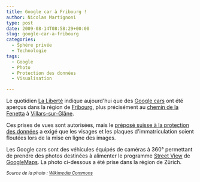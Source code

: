 ```yaml
---
title: Google car à Fribourg !
author: Nicolas Martignoni
type: post
date: 2009-08-14T08:58:29+00:00
slug: google-car-a-fribourg
categories:
  - Sphère privée
  - Technologie
tags:
  - Google
  - Photo
  - Protection des données
  - Visualisation

---
```

Le quotidien [La Liberté][1] indique aujourd'hui que des [Google cars][2] ont été aperçus dans la région de [Fribourg][3], plus précisément au [chemin de la Fenetta][4] à [Villars-sur-Glâne][5].

Ces prises de vues sont autorisées, mais le [préposé suisse à la protection des données][6] a exigé que les visages et les plaques d'immatriculation soient floutées lors de la mise en ligne des images.

Les Google cars sont des véhicules équipés de caméras à 360° permettant de prendre des photos destinées à alimenter le programme [Street View][7] de [GoogleMaps][8]. La photo ci-dessous a été prise dans la région de Zürich.

_<small>Source de la photo : <a href="https://en.wikipedia.org/wiki/File:Google_Street_View_car_Switzerland.jpg">Wikimedia Commons</a></small>_

 [1]: https://www.laliberte.ch/
 [2]: https://duckduckgo.com/?q=Google+maps+car&iax=images&ia=images#
 [3]: https://www.ville-fribourg.ch
 [4]: https://www.google.com/maps/place/46°47'42.6%22N+7°07'38.6%22E/@46.795152,7.125191,17z/data=!3m1!4b1!4m5!3m4!1s0x0:0x0!8m2!3d46.795152!4d7.127385?hl=fr
 [5]: https://www.villars-sur-glane.ch/
 [6]: https://www.edoeb.admin.ch/edoeb/fr/home.html
 [7]: https://maps.google.com/help/maps/streetview/
 [8]: https://maps.google.com/

<!--more-->
